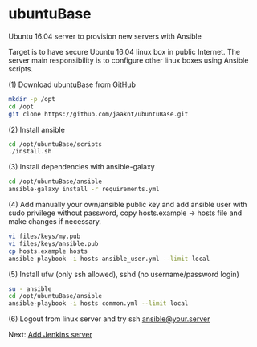# ubuntuBase
Ubuntu 16.04 server to provision new servers with Ansible

Target is to have secure Ubuntu 16.04 linux box in public Internet. The server main responsibility is to configure other linux boxes using Ansible scripts.

(1) Download ubuntuBase from GitHub
   ```bash
   mkdir -p /opt
   cd /opt
   git clone https://github.com/jaaknt/ubuntuBase.git
   ```
(2) Install ansible
   ```bash
   cd /opt/ubuntuBase/scripts
   ./install.sh
   ```
(3) Install dependencies with ansible-galaxy  
   ```bash
   cd /opt/ubuntuBase/ansible
   ansible-galaxy install -r requirements.yml
   ```
(4) Add manually your own/ansible public key and add ansible user with sudo privilege without password, copy hosts.example -> hosts file and make changes if necessary.
   ```bash
   vi files/keys/my.pub
   vi files/keys/ansible.pub
   cp hosts.example hosts
   ansible-playbook -i hosts ansible_user.yml --limit local
   ```
(5) Install ufw (only ssh allowed), sshd (no username/password login)
   ```bash
   su - ansible
   cd /opt/ubuntuBase/ansible
   ansible-playbook -i hosts common.yml --limit local
   ```
(6) Logout from linux server and try ssh ansible@your.server

Next: [Add Jenkins server](./Jenkins.md)
